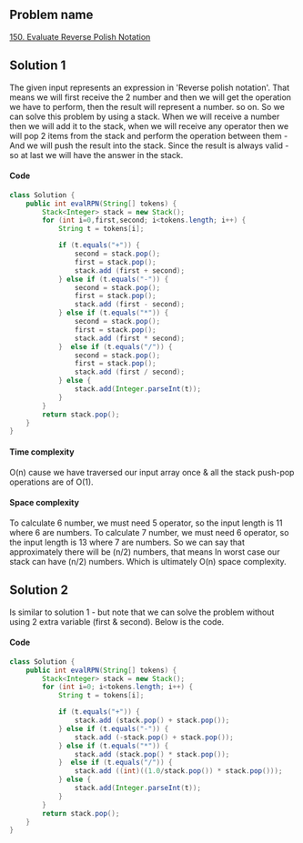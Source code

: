 ## Problem name
[150. Evaluate Reverse Polish Notation](https://leetcode.com/problems/evaluate-reverse-polish-notation/description/?envType=daily-question&envId=2024-01-30)


## Solution 1
The given input represents an expression in 'Reverse polish notation'. That means we will first receive the 2 number and then we will get the operation we have to perform, then the result will represent a number. so on. So we can solve this problem by using a stack. When we will receive a number then we will add it to the stack, when we will receive any operator then we will pop 2 items from the stack and perform the operation between them - And we will push the result into the stack. Since the result is always valid - so at last we will have the answer in the stack.


#### Code
```java
class Solution {
    public int evalRPN(String[] tokens) {
        Stack<Integer> stack = new Stack();
        for (int i=0,first,second; i<tokens.length; i++) {
            String t = tokens[i];

            if (t.equals("+")) {
                second = stack.pop();
                first = stack.pop();
                stack.add (first + second);
            } else if (t.equals("-")) {
                second = stack.pop();
                first = stack.pop();
                stack.add (first - second);
            } else if (t.equals("*")) {
                second = stack.pop();
                first = stack.pop();
                stack.add (first * second);
            }  else if (t.equals("/")) {
                second = stack.pop();
                first = stack.pop();
                stack.add (first / second);
            } else {
                stack.add(Integer.parseInt(t));
            }
        }
        return stack.pop();
    }
}
```


#### Time complexity
O(n) cause we have traversed our input array once & all the stack push-pop operations are of O(1).


#### Space complexity
To calculate 6 number, we must need 5 operator, so the input length is 11 where 6 are numbers.
To calculate 7 number, we must need 6 operator, so the input length is 13 where 7 are numbers.
So we can say that approximately there will be (n/2) numbers, that means In worst case our stack can have (n/2) numbers.
Which is ultimately O(n) space complexity.


## Solution 2
Is similar to solution 1 - but note that we can solve the problem without using 2 extra variable (first & second). Below is the code.



#### Code
```java
class Solution {
    public int evalRPN(String[] tokens) {
        Stack<Integer> stack = new Stack();
        for (int i=0; i<tokens.length; i++) {
            String t = tokens[i];

            if (t.equals("+")) {
                stack.add (stack.pop() + stack.pop());
            } else if (t.equals("-")) {
                stack.add (-stack.pop() + stack.pop());
            } else if (t.equals("*")) {
                stack.add (stack.pop() * stack.pop());
            }  else if (t.equals("/")) {
                stack.add ((int)((1.0/stack.pop()) * stack.pop()));
            } else {
                stack.add(Integer.parseInt(t));
            }
        }
        return stack.pop();
    }
}
```